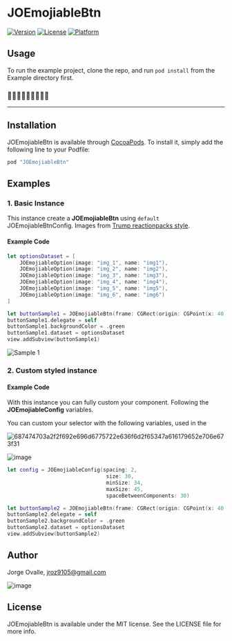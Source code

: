 # JOEmojiableBtn

[![Version](https://img.shields.io/cocoapods/v/JOEmojiableBtn.svg?style=flat)](http://cocoapods.org/pods/JOEmojiableBtn)
[![License](https://img.shields.io/cocoapods/l/JOEmojiableBtn.svg?style=flat)](http://cocoapods.org/pods/JOEmojiableBtn)
[![Platform](https://img.shields.io/cocoapods/p/JOEmojiableBtn.svg?style=flat)](http://cocoapods.org/pods/JOEmojiableBtn)

## Usage

To run the example project, clone the repo, and run `pod install` from the Example directory first.

### 📱🍕📱🍕📱🍕📱🍕📱

 ---

## Installation

JOEmojiableBtn is available through [CocoaPods](http://cocoapods.org). To install
it, simply add the following line to your Podfile:

```ruby
pod "JOEmojiableBtn"
```

## Examples

### 1. Basic Instance
This instance create a **JOEmojiableBtn** using `default`  JOEmojiableBtnConfig.
Images from  [Trump reactionpacks style](http://www.reactionpacks.com/packs/2c1a1e41-e9e9-407a-a532-3bfdfef6b3e6).

#### Example Code

```swift
let optionsDataset = [
    JOEmojiableOption(image: "img_1", name: "img1"),
    JOEmojiableOption(image: "img_2", name: "img2"),
    JOEmojiableOption(image: "img_3", name: "img3"),
    JOEmojiableOption(image: "img_4", name: "img4"),
    JOEmojiableOption(image: "img_5", name: "img5"),
    JOEmojiableOption(image: "img_6", name: "img6")
]

let buttonSample1 = JOEmojiableBtn(frame: CGRect(origin: CGPoint(x: 40, y: 200), size: CGSize(width: 100, height: 50)))
buttonSample1.delegate = self
buttonSample1.backgroundColor = .green
buttonSample1.dataset = optionsDataset
view.addSubview(buttonSample1)
```

![Sample 1](https://user-images.githubusercontent.com/6756995/38659390-fa14b908-3dee-11e8-8885-df6828c07843.gif)


### 2. Custom styled instance
#### Example Code

With this instance you can fully custom your component. Following the **JOEmojiableConfig** variables.

You can custom your selector with the following variables, used in the 

![687474703a2f2f692e696d6775722e636f6d2f65347a616179652e706e673f31](https://user-images.githubusercontent.com/6756995/38659568-b0955e30-3def-11e8-85fb-317b3f4cbc36.png)

![image](http://i.imgur.com/yNfyP3c.png?1)

```swift
let config = JOEmojiableConfig(spacing: 2,
                                size: 30,
                                minSize: 34,
                                maxSize: 45,
                                spaceBetweenComponents: 30)

let buttonSample2 = JOEmojiableBtn(frame: CGRect(origin: CGPoint(x: 40, y: 300), size: CGSize(width: 100, height: 50)), config: config)
buttonSample2.delegate = self
buttonSample2.backgroundColor = .green
buttonSample2.dataset = optionsDataset
view.addSubview(buttonSample2)
```

## Author

Jorge Ovalle, jroz9105@gmail.com


![image](http://stream1.gifsoup.com/webroot/animatedgifs/808678_o.gif)



## License

JOEmojiableBtn is available under the MIT license. See the LICENSE file for more info.
